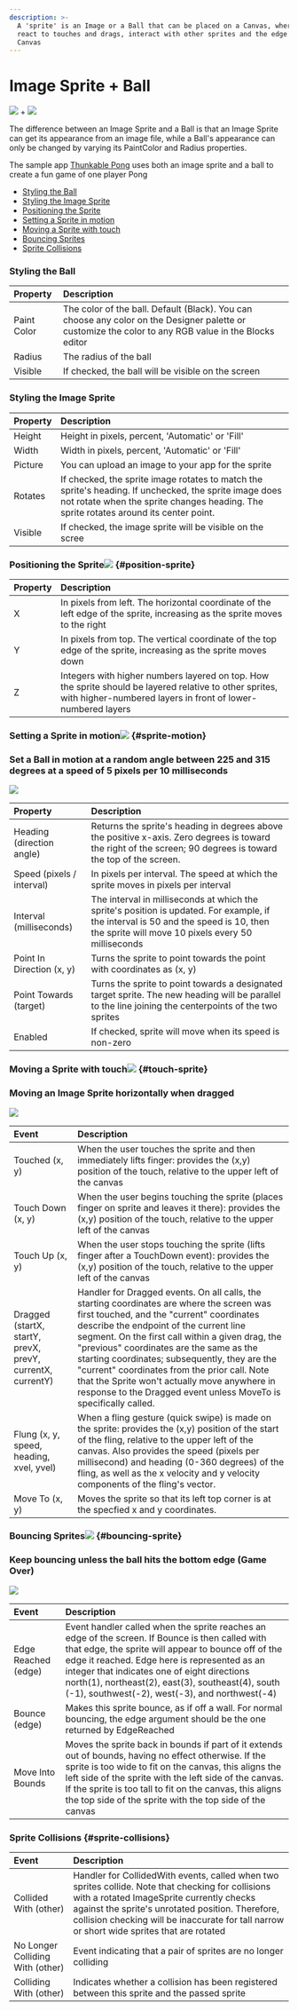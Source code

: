 ```yaml
---
description: >-
  A 'sprite' is an Image or a Ball that can be placed on a Canvas, where it can
  react to touches and drags, interact with other sprites and the edge of the
  Canvas
---
```


# Image Sprite + Ball

 ![](../../../../.gitbook/assets/image-sprite-icon.png) + ![](../../../../.gitbook/assets/ball-icon.png)

The difference between an Image Sprite and a Ball is that an Image Sprite can get its appearance from an image file, while a Ball's appearance can only be changed by varying its PaintColor and Radius properties.

The sample app [Thunkable Pong](https://www.gitbook.com/book/albertching/thunkable-docs/edit#) uses both an image sprite and a ball to create a fun game of one player Pong

* [Styling the Ball](image-sprite-+-ball.md#styling-the-ball)
* [Styling the Image Sprite](image-sprite-+-ball.md#styling-the-image-sprite)
* [Positioning the Sprite](image-sprite-+-ball.md#position-sprite)
* [Setting a Sprite in motion](image-sprite-+-ball.md#sprite-motion)
* [Moving a Sprite with touch](image-sprite-+-ball.md#touch-sprite)
* [Bouncing Sprites](image-sprite-+-ball.md#bouncing-sprite)
* [Sprite Collisions](image-sprite-+-ball.md#sprite-collisions)

### Styling the Ball

| Property | Description |
| :--- | :--- |
| Paint Color | The color of the ball. Default \(Black\). You can choose any color on the Designer palette or customize the color to any RGB value in the Blocks editor |
| Radius | The radius of the ball |
| Visible | If checked, the ball will be visible on the screen |

### Styling the Image Sprite

| Property | Description |
| :--- | :--- |
| Height | Height in pixels, percent, 'Automatic' or 'Fill' |
| Width | Width in pixels, percent, 'Automatic' or 'Fill' |
| Picture | You can upload an image to your app for the sprite |
| Rotates | If checked, the sprite image rotates to match the sprite's heading. If unchecked, the sprite image does not rotate when the sprite changes heading. The sprite rotates around its center point. |
| Visible | If checked, the image sprite will be visible on the scree |

### Positioning the Sprite![](../../../../.gitbook/assets/sprite-fig-2.png) {#position-sprite}

| Property | Description |
| :--- | :--- |
| X | In pixels from left. The horizontal coordinate of the left edge of the sprite, increasing as the sprite moves to the right |
| Y | In pixels from top. The vertical coordinate of the top edge of the sprite, increasing as the sprite moves down |
| Z | Integers with higher numbers layered on top. How the sprite should be layered relative to other sprites, with higher-numbered layers in front of lower-numbered layers |

### Setting a Sprite in motion![](../../../../.gitbook/assets/sprite-fig-3.png) {#sprite-motion}

### **Set a Ball in motion at a random angle between 225 and 315 degrees at a speed of 5 pixels per 10 milliseconds**

![](../../../../.gitbook/assets/sprite-blocks-2.png)

| Property | Description |
| :--- | :--- |
| Heading \(direction angle\) | Returns the sprite's heading in degrees above the positive x-axis. Zero degrees is toward the right of the screen; 90 degrees is toward the top of the screen. |
| Speed \(pixels / interval\) | In pixels per interval. The speed at which the sprite moves in pixels per interval |
| Interval \(milliseconds\) | The interval in milliseconds at which the sprite's position is updated. For example, if the interval is 50 and the speed is 10, then the sprite will move 10 pixels every 50 milliseconds |
| Point In Direction \(x, y\) | Turns the sprite to point towards the point with coordinates as \(x, y\) |
| Point Towards \(target\) | Turns the sprite to point towards a designated target sprite. The new heading will be parallel to the line joining the centerpoints of the two sprites |
| Enabled | If checked, sprite will move when its speed is non-zero |

### Moving a Sprite with touch![](../../../../.gitbook/assets/sprite-fig-1.png) {#touch-sprite}

### Moving an Image Sprite horizontally when dragged

![](../../../../.gitbook/assets/sprite-blocks-1.png)

| Event | Description |
| :--- | :--- |
| Touched \(x, y\) | When the user touches the sprite and then immediately lifts finger: provides the \(x,y\) position of the touch, relative to the upper left of the canvas |
| Touch Down \(x, y\) | When the user begins touching the sprite \(places finger on sprite and leaves it there\): provides the \(x,y\) position of the touch, relative to the upper left of the canvas |
| Touch Up \(x, y\) | When the user stops touching the sprite \(lifts finger after a TouchDown event\): provides the \(x,y\) position of the touch, relative to the upper left of the canvas |
| Dragged \(startX, startY, prevX, prevY, currentX, currentY\) | Handler for Dragged events. On all calls, the starting coordinates are where the screen was first touched, and the "current" coordinates describe the endpoint of the current line segment. On the first call within a given drag, the "previous" coordinates are the same as the starting coordinates; subsequently, they are the "current" coordinates from the prior call. Note that the Sprite won't actually move anywhere in response to the Dragged event unless MoveTo is specifically called. |
| Flung \(x, y, speed, heading, xvel, yvel\) | When a fling gesture \(quick swipe\) is made on the sprite: provides the \(x,y\) position of the start of the fling, relative to the upper left of the canvas. Also provides the speed \(pixels per millisecond\) and heading \(0-360 degrees\) of the fling, as well as the x velocity and y velocity components of the fling's vector. |
| Move To \(x, y\) | Moves the sprite so that its left top corner is at the specfied x and y coordinates. |

### Bouncing Sprites![](../../../../.gitbook/assets/sprite-fig-4.png) {#bouncing-sprite}

### Keep bouncing unless the ball hits the bottom edge \(Game Over\)

![](../../../../.gitbook/assets/sprite-blocks-3.png)

| Event | Description |
| :--- | :--- |
| Edge Reached \(edge\) | Event handler called when the sprite reaches an edge of the screen. If Bounce is then called with that edge, the sprite will appear to bounce off of the edge it reached. Edge here is represented as an integer that indicates one of eight directions north\(1\), northeast\(2\), east\(3\), southeast\(4\), south \(-1\), southwest\(-2\), west\(-3\), and northwest\(-4\) |
| Bounce \(edge\) | Makes this sprite bounce, as if off a wall. For normal bouncing, the edge argument should be the one returned by EdgeReached |
| Move Into Bounds | Moves the sprite back in bounds if part of it extends out of bounds, having no effect otherwise. If the sprite is too wide to fit on the canvas, this aligns the left side of the sprite with the left side of the canvas. If the sprite is too tall to fit on the canvas, this aligns the top side of the sprite with the top side of the canvas |

### Sprite Collisions {#sprite-collisions}

| Event | Description |
| :--- | :--- |
| Collided With \(other\) | Handler for CollidedWith events, called when two sprites collide. Note that checking for collisions with a rotated ImageSprite currently checks against the sprite's unrotated position. Therefore, collision checking will be inaccurate for tall narrow or short wide sprites that are rotated |
| No Longer Colliding With \(other\) | Event indicating that a pair of sprites are no longer colliding |
| Colliding With \(other\) | Indicates whether a collision has been registered between this sprite and the passed sprite |


